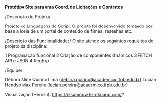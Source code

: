 **Protótipo Site para uma Coord. de Licitações e Contratos**

/Descrição do Projeto/

Projeto de Linguagens de Script. O projeto foi desenvolvido tomando por base a ideia de um portal de conteúdo de filmes, resenhas etc.

/Descrição das Funcionalidades/ O site atende os seguintes requisitos do projeto da disciplina:

1 Programação funcional 2	Criação de componentes dinâmicos 3 FETCH API e JSON 4 RegExp

/Equipe/

Débora Aline Quirino Lima (debora.quirino@academico.ifpb.edu.br) Lucian Hendyo Max Pereira (lucian.pereira@academico.ifpb.edu.br)

Visualização (Heroku): https://resumoow.herokuapp.com/?

